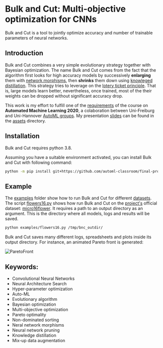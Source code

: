 # Bulk and Cut: Multi-objective optimization for CNNs

Bulk and Cut is a tool to jointly optimize accuracy and number of trainable parameters of neural networks.

## Introduction

Bulk and Cut combines a very simple evolutionary strategy together with Bayesian optimization. The name Bulk and Cut comes from the fact that the algorithm first looks for high accuracy models by successively **enlarging** them with [network morphisms][net-morph-paper], then **shrinks** them down using [knowleged distillation][know-dist-paper]. This strategy tries to leverage on the [lotery ticket principle][lot-tick-paper]. That is, large models learn better, nevertheless, once trained, most of the their weights can be dropped without significant accuracy drop.

This work is my effort to fulfill one of the [requirements](assets/project.pdf) of the course on **Automated Machine Learning 2020**, a colaboration between Uni-Freiburg and Uni-Hannover [AutoML groups][auto-ml-org]. My presentation [slides](assets/Guilherme_Miotto-AutoML2020.odp) can be found in the [assets](assets) directory.

## Installation

Bulk and Cut requires python 3.8.

Assuming you have a suitable environment activated, you can install Bulk and Cut with following command:


```sh
python -m pip install git+https://github.com/automl-classroom/final-project-gui-miotto.git
```

## Example

The [examples](examples) folder show how to run Bulk and Cut for different [datasets](datasets). The script [flowers16.py](examples/flowers16.py) shows how run Bulk and Cut on the [project's](assets/project.pdf) official dataset: [micro16flower](datasets/micro16flower). It requires a path to an output directory as an argument. This is the directory where all models, logs and results will be saved.

```sh
python examples/flowers16.py /tmp/bnc_outdir/
```

Bulk and Cut saves many different logs, spreadsheets and plots inside its output directory. For instance, an animated Pareto front is generated:

![ParetoFront](assets/animated_pareto_front.gif)

## Keywords:

* Convolutional Neural Networks
* Neural Architecture Search
* Hyper-parameter optimization
* Auto-ML
* Evolutionary algorithm
* Bayesian optimization
* Multi-objective optimization
* Pareto optimality
* Non-dominated sorting
* Neral network morphisms
* Neural network pruning
* Knowledge distillation
* Mix-up data augmentation


<!-- Markdown link & img dfn's -->
[net-morph-paper]: https://arxiv.org/abs/1511.05641
[know-dist-paper]: https://arxiv.org/abs/1503.02531
[lot-tick-paper]: https://arxiv.org/abs/1803.03635
[auto-ml-org]: https://www.automl.org/